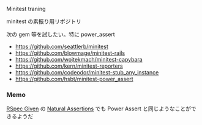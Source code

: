 Minitest traning

minitest の素振り用リポジトリ

次の gem 等を試したい。特に power_assert

- https://github.com/seattlerb/minitest
- https://github.com/blowmage/minitest-rails
- https://github.com/wojtekmach/minitest-capybara
- https://github.com/kern/minitest-reporters
- https://github.com/codeodor/minitest-stub_any_instance
- https://github.com/hsbt/minitest-power_assert

### Memo

[RSpec Given](https://github.com/jimweirich/rspec-given) の [Natural Assertions](https://github.com/jimweirich/rspec-given#natural-assertions) でも Power Assert と同じようなことができるようだ
